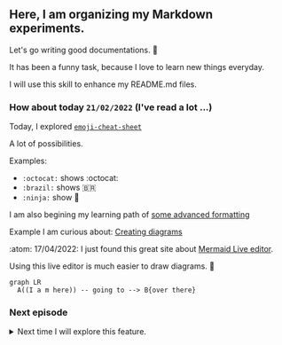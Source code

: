 ## Here, I am organizing my Markdown experiments.

Let's go writing good documentations. 🙂

It has been a funny task, because I love to learn new things everyday.

I will use this skill to enhance my README.md files.

### How about today `21/02/2022` (I've read a lot ...)

Today, I explored [`emoji-cheat-sheet`](https://github.com/ikatyang/emoji-cheat-sheet/blob/master/README.md)

A lot of possibilities.

Examples:

- ```:octocat:``` shows :octocat:
- ```:brazil:``` shows :brazil:
- ```:ninja:``` show :ninja:

I am also begining my learning path of [some advanced formatting](https://docs.github.com/en/get-started/writing-on-github/working-with-advanced-formatting)

Example I am curious about: [Creating diagrams](https://docs.github.com/en/get-started/writing-on-github/working-with-advanced-formatting/creating-diagrams)

:atom: 17/04/2022: I just found this great site about [Mermaid Live editor](https://mermaid.live/).

Using this live editor is much easier to draw diagrams. 🤫

```mermaid
graph LR
  A((I a m here)) -- going to --> B{over there}
```

### Next episode

<details><summary>Next time I will explore this feature.</summary>
<p>
  
  ```javascript
    console.log("Hello world"); 😃
  ```
  
</p>
</details>
